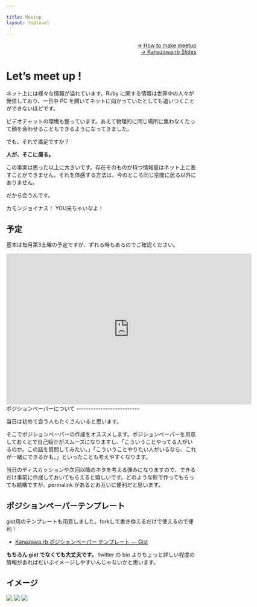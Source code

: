 ```yaml
---

title: Meetup
layout: toplevel

---
```


<p style="text-align: right;">
  <a href="./howto-make-meetup.html">→ How to make meetup</a>
  <br>
  <a href="./slides.html">→ Kanazawa.rb Slides</a>
</p>

Let’s meet up !
===============

ネット上には様々な情報が溢れています。Ruby
に関する情報は世界中の人々が発信しており、一日中 PC
を開いてネットに向かっていたとしても追いつくことができないほどです。

ビデオチャットの環境も整っています。あえて物理的に同じ場所に集わなくたって顔を合わせることもできるようになってきました。

でも、それで満足ですか？

**人が、そこに居る。**

この事実は思った以上に大きいです。存在そのものが持つ情報量はネット上に表すことができません。それを体感する方法は、今のところ同じ空間に居る以外にありません。

だから会うんです。

カモンジョイナス！ YOU来ちゃいなよ！

予定
----

基本は毎月第3土曜の予定ですが、ずれる時もあるのでご確認ください。

<iframe src="https://www.google.com/calendar/embed?height=600&amp;wkst=1&amp;bgcolor=%23FFFFFF&amp;src=b5bhu4mdb4me2g5d2ephdsvnbk%40group.calendar.google.com&amp;color=%231B887A&amp;ctz=Asia%2FTokyo" style=" border-width:0 " width="650" height="400" frameborder="0" scrolling="no">
</iframe>
ポジションペーパーについて
--------------------------

当日は初めて会う人もたくさんいると思います。

そこでポジションペーパーの作成をオススメします。ポジションペーパーを用意しておくとで自己紹介がスムーズになりますし、「こういうことやってる人がいるのか。この話を質問してみたい。」「こういうことやりたい人がいるなら、これが一緒にできるかも。」といったことも考えやすくなります。

当日のディスカッションや次回以降のネタを考える弾みになりますので、できるだけ事前に作成しておいてもらえると嬉しいです。どのような形で作ってもらっても結構ですが、permalink
があるとお互いに便利だと思います。

ポジションペーパーテンプレート
------------------------------

gist用のテンプレートも用意しました。forkして書き換えるだけで使えるので便利！

* [Kanazawa.rb ポジションペーパー テンプレート — Gist](https://gist.github.com/5a523ec3180002229a32)

**もちろん gist でなくても大丈夫です。** twitter の bio
よりちょっと詳しい程度の情報があればだいぶイメージしやすいんじゃないかと思います。

イメージ
--------

![](./images/pic_01.jpg)
![](./images/pic_02.jpg)
![](./images/pic_03.jpg)
